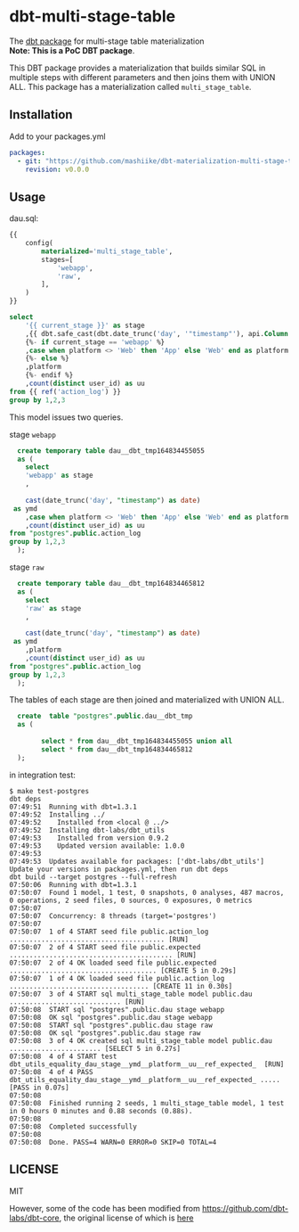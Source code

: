# dbt-multi-stage-table
The [dbt package](https://docs.getdbt.com/docs/building-a-dbt-project/package-management) for multi-stage table materialization  
**Note: This is a PoC DBT package**.

This DBT package provides a materialization that builds similar SQL in multiple steps with different parameters and then joins them with UNION ALL.
This package has a materialization called `multi_stage_table`.

## Installation

Add to your packages.yml
```yaml
packages:
  - git: "https://github.com/mashiike/dbt-materialization-multi-stage-table"
    revision: v0.0.0
```

## Usage 

dau.sql:
```sql
{{
    config(
        materialized='multi_stage_table',
        stages=[
            'webapp',
            'raw',
        ],
    )
}}

select
    '{{ current_stage }}' as stage
    ,{{ dbt.safe_cast(dbt.date_trunc('day', '"timestamp"'), api.Column.translate_type("date")) }} as ymd
    {%- if current_stage == 'webapp' %}
    ,case when platform <> 'Web' then 'App' else 'Web' end as platform
    {%- else %}
    ,platform
    {%- endif %}
    ,count(distinct user_id) as uu
from {{ ref('action_log') }}
group by 1,2,3
```

This model issues two queries.

stage `webapp`

```sql
  create temporary table dau__dbt_tmp164834455055
  as (
    select
    'webapp' as stage
    ,
    
    cast(date_trunc('day', "timestamp") as date)
 as ymd
    ,case when platform <> 'Web' then 'App' else 'Web' end as platform
    ,count(distinct user_id) as uu
from "postgres".public.action_log
group by 1,2,3
  );
```

stage `raw`

```sql
  create temporary table dau__dbt_tmp164834465812
  as (
    select
    'raw' as stage
    ,
    
    cast(date_trunc('day', "timestamp") as date)
 as ymd
    ,platform
    ,count(distinct user_id) as uu
from "postgres".public.action_log
group by 1,2,3
  );
```

The tables of each stage are then joined and materialized with UNION ALL.

```sql
  create  table "postgres".public.dau__dbt_tmp
  as (
    
        select * from dau__dbt_tmp164834455055 union all
        select * from dau__dbt_tmp164834465812
  );
```

in integration test:

```shell
$ make test-postgres                               
dbt deps
07:49:51  Running with dbt=1.3.1
07:49:52  Installing ../
07:49:52    Installed from <local @ ../>
07:49:52  Installing dbt-labs/dbt_utils
07:49:53    Installed from version 0.9.2
07:49:53    Updated version available: 1.0.0
07:49:53  
07:49:53  Updates available for packages: ['dbt-labs/dbt_utils']                 
Update your versions in packages.yml, then run dbt deps
dbt build --target postgres --full-refresh
07:50:06  Running with dbt=1.3.1
07:50:07  Found 1 model, 1 test, 0 snapshots, 0 analyses, 487 macros, 0 operations, 2 seed files, 0 sources, 0 exposures, 0 metrics
07:50:07  
07:50:07  Concurrency: 8 threads (target='postgres')
07:50:07  
07:50:07  1 of 4 START seed file public.action_log ....................................... [RUN]
07:50:07  2 of 4 START seed file public.expected ......................................... [RUN]
07:50:07  2 of 4 OK loaded seed file public.expected ..................................... [CREATE 5 in 0.29s]
07:50:07  1 of 4 OK loaded seed file public.action_log ................................... [CREATE 11 in 0.30s]
07:50:07  3 of 4 START sql multi_stage_table model public.dau ............................ [RUN]
07:50:08  START sql "postgres".public.dau stage webapp
07:50:08  OK sql "postgres".public.dau stage webapp
07:50:08  START sql "postgres".public.dau stage raw
07:50:08  OK sql "postgres".public.dau stage raw
07:50:08  3 of 4 OK created sql multi_stage_table model public.dau ....................... [SELECT 5 in 0.27s]
07:50:08  4 of 4 START test dbt_utils_equality_dau_stage__ymd__platform__uu__ref_expected_  [RUN]
07:50:08  4 of 4 PASS dbt_utils_equality_dau_stage__ymd__platform__uu__ref_expected_ ..... [PASS in 0.07s]
07:50:08  
07:50:08  Finished running 2 seeds, 1 multi_stage_table model, 1 test in 0 hours 0 minutes and 0.88 seconds (0.88s).
07:50:08  
07:50:08  Completed successfully
07:50:08  
07:50:08  Done. PASS=4 WARN=0 ERROR=0 SKIP=0 TOTAL=4
```

## LICENSE

MIT 

However, some of the code has been modified from https://github.com/dbt-labs/dbt-core, the original license of which is [here](https://github.com/dbt-labs/dbt-core/blob/v1.0.2/License.md)
